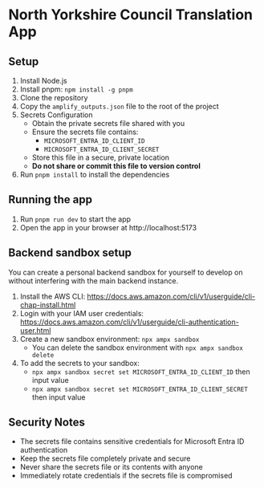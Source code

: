 # North Yorkshire Council Translation App

## Setup

1. Install Node.js
2. Install pnpm: `npm install -g pnpm`
3. Clone the repository
4. Copy the `amplify_outputs.json` file to the root of the project
5. Secrets Configuration
   - Obtain the private secrets file shared with you
   - Ensure the secrets file contains:
     - `MICROSOFT_ENTRA_ID_CLIENT_ID`
     - `MICROSOFT_ENTRA_ID_CLIENT_SECRET`
   - Store this file in a secure, private location
   - **Do not share or commit this file to version control**
6. Run `pnpm install` to install the dependencies

## Running the app
1. Run `pnpm run dev` to start the app
2. Open the app in your browser at http://localhost:5173

## Backend sandbox setup

You can create a personal backend sandbox for yourself to develop on without interfering with the main backend instance.

1. Install the AWS CLI: https://docs.aws.amazon.com/cli/v1/userguide/cli-chap-install.html
2. Login with your IAM user credentials: https://docs.aws.amazon.com/cli/v1/userguide/cli-authentication-user.html
3. Create a new sandbox environment: `npx ampx sandbox`
   - You can delete the sandbox environment with `npx ampx sandbox delete`
4. To add the secrets to your sandbox:
   - `npx ampx sandbox secret set MICROSOFT_ENTRA_ID_CLIENT_ID` then input value
   - `npx ampx sandbox secret set MICROSOFT_ENTRA_ID_CLIENT_SECRET` then input value

## Security Notes
- The secrets file contains sensitive credentials for Microsoft Entra ID authentication
- Keep the secrets file completely private and secure
- Never share the secrets file or its contents with anyone
- Immediately rotate credentials if the secrets file is compromised